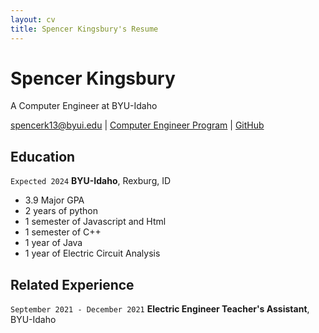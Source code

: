 ```yaml
---
layout: cv
title: Spencer Kingsbury's Resume
---
```

# Spencer Kingsbury
A Computer Engineer at BYU-Idaho

<div id="webaddress">
<a href="spencerk13@byui.edu">spencerk13@byui.edu</a>
| <a href="https://github.com/byui-cse">Computer Engineer Program</a>
| <a href="https://github.com/Spencerk13">GitHub</a>
</div>

## Education

`Expected 2024`
__BYU-Idaho__, Rexburg, ID
- 3.9 Major GPA
- 2 years of python
- 1 semester of Javascript and Html
- 1 semester of C++
- 1 year of Java
- 1 year of Electric Circuit Analysis

## Related Experience

`September 2021 - December 2021`
__Electric Engineer Teacher's Assistant__, BYU-Idaho




